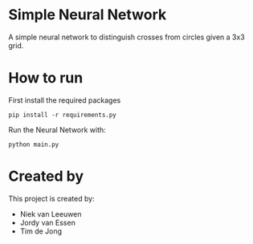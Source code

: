 # Simple Neural Network
A simple neural network to distinguish crosses from circles given a 3x3 grid.

# How to run
First install the required packages
```
pip install -r requirements.py
```

Run the Neural Network with:
```
python main.py
```

# Created by

This project is created by:

- Niek van Leeuwen  
- Jordy van Essen   
- Tim de Jong  
